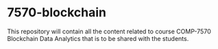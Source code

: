 # 7570-blockchain
This repository will contain all the content related to course COMP-7570 Blockchain Data Analytics that is to be shared with the students.
